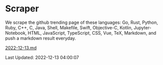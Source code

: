 # Scraper

We scrape the github trending page of these languages: Go, Rust, Python, Ruby, C++, C, Java, Shell, Makefile, Swift, Objective-C, Kotlin, Jupyter-Notebook, HTML, JavaScript, TypeScript, CSS, Vue, TeX, Markdown, and push a markdown result everyday.

[2022-12-13.md](https://github.com/yangwenmai/github-trending-backup/blob/master/2022-12-13.md)

Last Updated: 2022-12-13 04:00:07